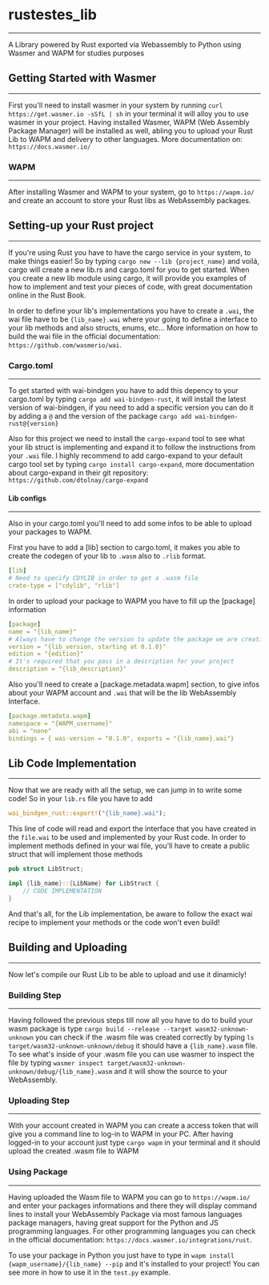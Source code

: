 # rustestes_lib
-----
A Library powered by Rust exported via Webassembly to Python using Wasmer and WAPM for studies purposes

## Getting Started with Wasmer
-----
First you'll need to install wasmer in your system by running `curl https://get.wasmer.io -sSfL | sh` in your terminal it will alloy you to use wasmer in your project. Having installed Wasmer, WAPM (Web Assembly Package Manager) will be installed as well, abling you to upload your Rust Lib to WAPM and delivery to other languages. More documentation on: `https://docs.wasmer.io/`

### WAPM
-----
After installing Wasmer and WAPM to your system, go to `https://wapm.io/` and create an account to store your Rust libs as WebAssembly packages.

## Setting-up your Rust project
-----
If you're using Rust you have to have the cargo service in your system, to make things easier! So by typing `cargo new --lib {project_name}` and voilá, cargo will create a new lib.rs and cargo.toml for you to get started. When you create a new lib module using cargo, it will provide you examples of how to implement and test your pieces of code, with great documentation online in the Rust Book.

In order to define your lib's implementations you have to create a `.wai`, the wai file have to be `{lib_name}.wai` where your going to define a interface to your lib methods and also structs, enums, etc... More information on how to build the wai file in the official documentation: `https://github.com/wasmerio/wai`.

### Cargo.toml
-----
To get started with wai-bindgen you have to add this depency to your cargo.toml by typing `cargo add wai-bindgen-rust`, it will install the latest version of wai-bindgen, if you need to add a specific version you can do it by adding a `@` and the version of the package `cargo add wai-bindgen-rust@{version}`

Also for this project we need to install the `cargo-expand` tool to see what your lib struct is implementing and expand it to follow the instructions from your `.wai` file. I highly recommend to add cargo-expand to your default cargo tool set by typing `cargo install cargo-expand`, more documentation about cargo-expand in their git repository: `https://github.com/dtolnay/cargo-expand`

#### Lib configs
----- 
Also in your cargo.toml you'll need to add some infos to be able to upload your packages to WAPM.

First you have to add a [lib] section to cargo.toml, it makes you able to create the codegen of your lib to `.wasm` also to `.rlib` format.

```yaml
[lib]
# Need to specify CDYLIB in order to get a .wasm file
crate-type = ["cdylib", "rlib"]
```

In order to upload your package to WAPM you have to fill up the [package] information

```yaml
[package]
name = "{lib_name}"
# Always have to change the version to update the package we are creating
version = "{lib_version, starting at 0.1.0}"
edition = "{edition}"
# It's required that you pass in a description for your project
description = "{lib_description}"
```

Also you'll need to create a [package.metadata.wapm] section, to give infos about your WAPM account and `.wai` that will be the lib WebAssembly Interface.

```yaml
[package.metadata.wapm]
namespace = "{WAPM_username}"
abi = "none"
bindings = { wai-version = "0.1.0", exports = "{lib_name}.wai"}
```

## Lib Code Implementation
-----
Now that we are ready with all the setup, we can jump in to write some code! So in your `lib.rs` file you have to add

```rust
wai_bindgen_rust::export!("{lib_name}.wai");
```

This line of code will read and export the interface that you have created in the `file.wai` to be used and implemented by your Rust code. In order to implement methods defined in your wai file, you'll have to create a public struct that will implement those methods

```rust
pub struct LibStruct;

impl {lib_name}::{LibName} for LibStruct {
    // CODE IMPLEMENTATION
}
```
And that's all, for the Lib implementation, be aware to follow the exact wai recipe to implement your methods or the code won't even build!

## Building and Uploading
-----
Now let's compile our Rust Lib to be able to upload and use it dinamicly!

### Building Step
-----
Having followed the previous steps till now all you have to do to build your wasm package is type `cargo build --release --target wasm32-unknown-unknown` you can check if the .wasm file was created correctly by typing `ls target/wasm32-unknown-unknown/debug` it should have a `{lib_name}.wasm` file. To see what's inside of your .wasm file you can use wasmer to inspect the file by typing `wasmer inspect target/wasm32-unknown-unknown/debug/{lib_name}.wasm` and it will show the source to your WebAssembly.

### Uploading Step
-----
With your account created in WAPM you can create a access token that will give you a command line to log-in to WAPM in your PC. After having logged-in to your account just type `cargo wapm` in your terminal and it should upload the created .wasm file to WAPM


### Using Package
-----
Having uploaded the Wasm file to WAPM you can go to `https://wapm.io/` and enter your packages informations and there they will display command lines to install your WebAssembly Package via most famous languages package managers, having great support for the Python and JS programming languages. For other programming languages you can check in the official documentation: `https://docs.wasmer.io/integrations/rust`.

To use your package in Python you just have to type in `wapm install {wapm_username}/{lib_name} --pip` and it's installed to your project! You can see more in how to use it in the `test.py` example.